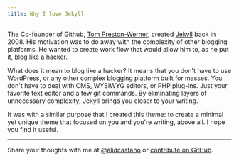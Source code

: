 ```yaml
---
title: Why I love Jekyll
---
```


The Co-founder of Github, [Tom Preston-Werner](https://github.com/mojombo), created [Jekyll](http://jekyllrb.com) back in 2008. His motivation was to do away with the complexity of other blogging platforms. He wanted to create  work flow that would allow him to, as he put it, [blog like a hacker](http://tom.preston-werner.com/2008/11/17/blogging-like-a-hacker.html).

What does it mean to blog like a hacker? It means that you don't have to use WordPress, or any other complex blogging platform built for masses. You don't have to deal with CMS, WYSIWYG editors, or PHP plug-ins. Just your favorite text editor and a few git commands. By eliminating layers of unnecessary complexity, Jekyll brings you closer to your writing.

It was with a similar purpose that I created this theme: to create a minimal yet unique theme that focused on you and you're writing, above all. I hope you find it useful. 

---

Share your thoughts with me at [@alidcastano](https://twitter.com/alidcastano) or [contribute on GitHub](http://utterson.alidcastano.com/).
